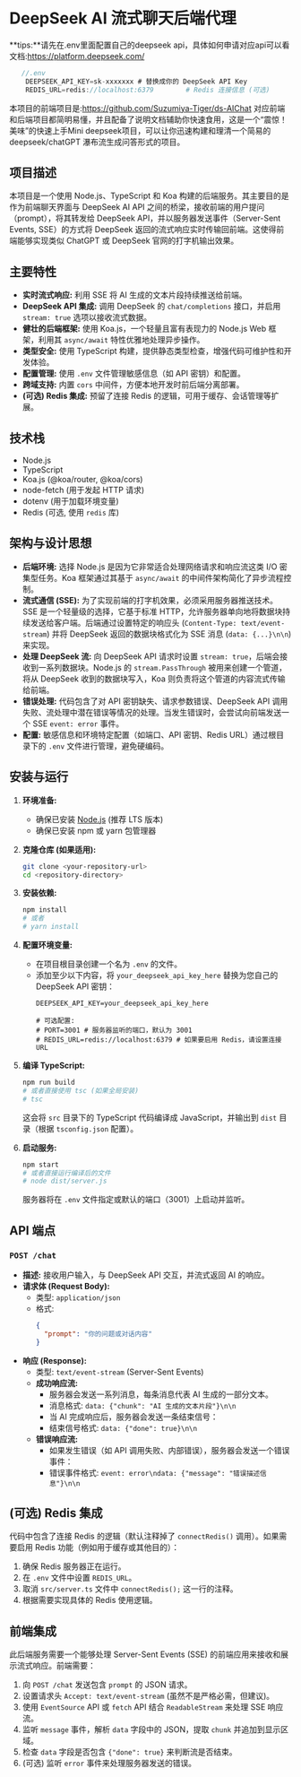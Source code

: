 # DeepSeek AI 流式聊天后端代理

**tips:**请先在.env里面配置自己的deepseek api，具体如何申请对应api可以看文档:https://platform.deepseek.com/

```js
   //.env
   	DEEPSEEK_API_KEY=sk-xxxxxxx # 替换成你的 DeepSeek API Key
    REDIS_URL=redis://localhost:6379        # Redis 连接信息 (可选)
```

本项目的前端项目是:https://github.com/Suzumiya-Tiger/ds-AIChat
对应前端和后端项目都简明易懂，并且配备了说明文档辅助你快速食用，这是一个“震惊！美味”的快速上手Mini deepseek项目，可以让你迅速构建和理清一个简易的deepseek/chatGPT 瀑布流生成问答形式的项目。

## 项目描述

本项目是一个使用 Node.js、TypeScript 和 Koa 构建的后端服务。其主要目的是作为前端聊天界面与 DeepSeek AI API 之间的桥梁，接收前端的用户提问（prompt），将其转发给 DeepSeek API，并以服务器发送事件（Server-Sent Events, SSE）的方式将 DeepSeek 返回的流式响应实时传输回前端。这使得前端能够实现类似 ChatGPT 或 DeepSeek 官网的打字机输出效果。

## 主要特性

*   **实时流式响应:** 利用 SSE 将 AI 生成的文本片段持续推送给前端。
*   **DeepSeek API 集成:** 调用 DeepSeek 的 `chat/completions` 接口，并启用 `stream: true` 选项以接收流式数据。
*   **健壮的后端框架:** 使用 Koa.js，一个轻量且富有表现力的 Node.js Web 框架，利用其 `async/await` 特性优雅地处理异步操作。
*   **类型安全:** 使用 TypeScript 构建，提供静态类型检查，增强代码可维护性和开发体验。
*   **配置管理:** 使用 `.env` 文件管理敏感信息（如 API 密钥）和配置。
*   **跨域支持:** 内置 `cors` 中间件，方便本地开发时前后端分离部署。
*   **(可选) Redis 集成:** 预留了连接 Redis 的逻辑，可用于缓存、会话管理等扩展。

## 技术栈

*   Node.js
*   TypeScript
*   Koa.js (@koa/router, @koa/cors)
*   node-fetch (用于发起 HTTP 请求)
*   dotenv (用于加载环境变量)
*   Redis (可选, 使用 `redis` 库)

## 架构与设计思想

*   **后端环境:** 选择 Node.js 是因为它非常适合处理网络请求和响应流这类 I/O 密集型任务。Koa 框架通过其基于 `async/await` 的中间件架构简化了异步流程控制。
*   **流式通信 (SSE):** 为了实现前端的打字机效果，必须采用服务器推送技术。SSE 是一个轻量级的选择，它基于标准 HTTP，允许服务器单向地将数据块持续发送给客户端。后端通过设置特定的响应头 (`Content-Type: text/event-stream`) 并将 DeepSeek 返回的数据块格式化为 SSE 消息 (`data: {...}\n\n`) 来实现。
*   **处理 DeepSeek 流:** 向 DeepSeek API 请求时设置 `stream: true`，后端会接收到一系列数据块。Node.js 的 `stream.PassThrough` 被用来创建一个管道，将从 DeepSeek 收到的数据块写入，Koa 则负责将这个管道的内容流式传输给前端。
*   **错误处理:** 代码包含了对 API 密钥缺失、请求参数错误、DeepSeek API 调用失败、流处理中潜在错误等情况的处理。当发生错误时，会尝试向前端发送一个 SSE `event: error` 事件。
*   **配置:** 敏感信息和环境特定配置（如端口、API 密钥、Redis URL）通过根目录下的 `.env` 文件进行管理，避免硬编码。

## 安装与运行

1.  **环境准备:**
    *   确保已安装 [Node.js](https://nodejs.org/) (推荐 LTS 版本)
    *   确保已安装 npm 或 yarn 包管理器

2.  **克隆仓库 (如果适用):**
    ```bash
    git clone <your-repository-url>
    cd <repository-directory>
    ```

3.  **安装依赖:**
    ```bash
    npm install
    # 或者
    # yarn install
    ```

4.  **配置环境变量:**
    *   在项目根目录创建一个名为 `.env` 的文件。
    *   添加至少以下内容，将 `your_deepseek_api_key_here` 替换为您自己的 DeepSeek API 密钥：
        ```dotenv
        DEEPSEEK_API_KEY=your_deepseek_api_key_here
        
        # 可选配置:
        # PORT=3001 # 服务器监听的端口，默认为 3001
        # REDIS_URL=redis://localhost:6379 # 如果要启用 Redis，请设置连接 URL
        ```

5.  **编译 TypeScript:**
    ```bash
    npm run build
    # 或者直接使用 tsc (如果全局安装)
    # tsc
    ```
    这会将 `src` 目录下的 TypeScript 代码编译成 JavaScript，并输出到 `dist` 目录（根据 `tsconfig.json` 配置）。

6.  **启动服务:**
    ```bash
    npm start
    # 或者直接运行编译后的文件
    # node dist/server.js
    ```
    服务器将在 `.env` 文件指定或默认的端口（3001）上启动并监听。

## API 端点

### `POST /chat`

*   **描述:** 接收用户输入，与 DeepSeek API 交互，并流式返回 AI 的响应。
*   **请求体 (Request Body):**
    *   类型: `application/json`
    *   格式:
        ```json
        {
          "prompt": "你的问题或对话内容"
        }
        ```
*   **响应 (Response):**
    *   类型: `text/event-stream` (Server-Sent Events)
    *   **成功响应流:**
        *   服务器会发送一系列消息，每条消息代表 AI 生成的一部分文本。
        *   消息格式: `data: {"chunk": "AI 生成的文本片段"}\n\n`
        *   当 AI 完成响应后，服务器会发送一条结束信号：
        *   结束信号格式: `data: {"done": true}\n\n`
    *   **错误响应流:**
        *   如果发生错误（如 API 调用失败、内部错误），服务器会发送一个错误事件：
        *   错误事件格式: `event: error\ndata: {"message": "错误描述信息"}\n\n`

## (可选) Redis 集成

代码中包含了连接 Redis 的逻辑（默认注释掉了 `connectRedis()` 调用）。如果需要启用 Redis 功能（例如用于缓存或其他目的）：

1.  确保 Redis 服务器正在运行。
2.  在 `.env` 文件中设置 `REDIS_URL`。
3.  取消 `src/server.ts` 文件中 `connectRedis();` 这一行的注释。
4.  根据需要实现具体的 Redis 使用逻辑。

## 前端集成

此后端服务需要一个能够处理 Server-Sent Events (SSE) 的前端应用来接收和展示流式响应。前端需要：

1.  向 `POST /chat` 发送包含 `prompt` 的 JSON 请求。
2.  设置请求头 `Accept: text/event-stream` (虽然不是严格必需，但建议)。
3.  使用 `EventSource` API 或 `fetch` API 结合 `ReadableStream` 来处理 SSE 响应流。
4.  监听 `message` 事件，解析 `data` 字段中的 JSON，提取 `chunk` 并追加到显示区域。
5.  检查 `data` 字段是否包含 `{"done": true}` 来判断流是否结束。
6.  (可选) 监听 `error` 事件来处理服务器发送的错误。
